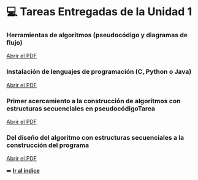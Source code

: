 # 💻 Tareas Entregadas de la Unidad 1
### Herramientas de algoritmos (pseudocódigo y diagramas de flujo)
[Abrir el PDF](/unidad1/tareas/HerramientasDigitales.pdf)

### Instalación de lenguajes de programación (C, Python o Java)
[Abrir el PDF](/unidad1/tareas/InstalaciónLenguajes.pdf)

### Primer acercamiento a la construcción de algoritmos con estructuras secuenciales en pseudocódigoTarea
[Abrir el PDF](/unidad1/tareas/PrácticaLaboratorioN1.pdf)

### Del diseño del algoritmo con estructuras secuenciales a la construcción del programa
[Abrir el PDF](/unidad1/tareas/construcciónPrograma.pdf)


➡️ [**Ir al índice**](/index.md)
